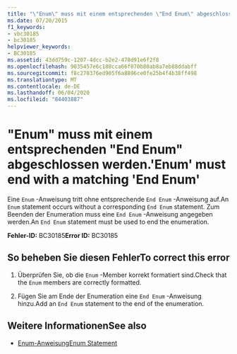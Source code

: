 ```yaml
---
title: "\"Enum\" muss mit einem entsprechenden \"End Enum\" abgeschlossen werden."
ms.date: 07/20/2015
f1_keywords:
- vbc30185
- bc30185
helpviewer_keywords:
- BC30185
ms.assetid: 43dd759c-1207-4dcc-b2e2-478d91e6f2f8
ms.openlocfilehash: 9035457e6c188cca66f070b80ab8a7eb88ddabff
ms.sourcegitcommit: f8c270376ed905f6a8896ce0fe25b4f4b38ff498
ms.translationtype: MT
ms.contentlocale: de-DE
ms.lasthandoff: 06/04/2020
ms.locfileid: "84403887"
---
```

# <a name="enum-must-end-with-a-matching-end-enum"></a><span data-ttu-id="3e4ee-102">"Enum" muss mit einem entsprechenden "End Enum" abgeschlossen werden.</span><span class="sxs-lookup"><span data-stu-id="3e4ee-102">'Enum' must end with a matching 'End Enum'</span></span>
<span data-ttu-id="3e4ee-103">Eine `Enum` -Anweisung tritt ohne entsprechende `End Enum` -Anweisung auf.</span><span class="sxs-lookup"><span data-stu-id="3e4ee-103">An `Enum` statement occurs without a corresponding `End Enum` statement.</span></span> <span data-ttu-id="3e4ee-104">Zum Beenden der Enumeration muss eine `End Enum` -Anweisung angegeben werden.</span><span class="sxs-lookup"><span data-stu-id="3e4ee-104">An `End Enum` statement must be used to end the enumeration.</span></span>  
  
 <span data-ttu-id="3e4ee-105">**Fehler-ID:** BC30185</span><span class="sxs-lookup"><span data-stu-id="3e4ee-105">**Error ID:** BC30185</span></span>  
  
## <a name="to-correct-this-error"></a><span data-ttu-id="3e4ee-106">So beheben Sie diesen Fehler</span><span class="sxs-lookup"><span data-stu-id="3e4ee-106">To correct this error</span></span>  
  
1. <span data-ttu-id="3e4ee-107">Überprüfen Sie, ob die `Enum` -Member korrekt formatiert sind.</span><span class="sxs-lookup"><span data-stu-id="3e4ee-107">Check that the `Enum` members are correctly formatted.</span></span>  
  
2. <span data-ttu-id="3e4ee-108">Fügen Sie am Ende der Enumeration eine `End Enum` -Anweisung hinzu.</span><span class="sxs-lookup"><span data-stu-id="3e4ee-108">Add an `End Enum` statement to the end of the enumeration.</span></span>  
  
## <a name="see-also"></a><span data-ttu-id="3e4ee-109">Weitere Informationen</span><span class="sxs-lookup"><span data-stu-id="3e4ee-109">See also</span></span>

- [<span data-ttu-id="3e4ee-110">Enum-Anweisung</span><span class="sxs-lookup"><span data-stu-id="3e4ee-110">Enum Statement</span></span>](../language-reference/statements/enum-statement.md)
